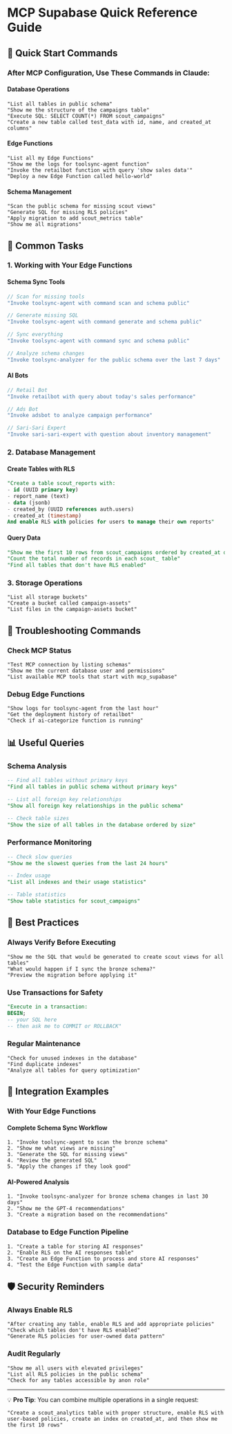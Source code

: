 # MCP Supabase Quick Reference Guide

## 🚀 Quick Start Commands

### After MCP Configuration, Use These Commands in Claude:

#### Database Operations
```
"List all tables in public schema"
"Show me the structure of the campaigns table"
"Execute SQL: SELECT COUNT(*) FROM scout_campaigns"
"Create a new table called test_data with id, name, and created_at columns"
```

#### Edge Functions
```
"List all my Edge Functions"
"Show me the logs for toolsync-agent function"
"Invoke the retailbot function with query 'show sales data'"
"Deploy a new Edge Function called hello-world"
```

#### Schema Management
```
"Scan the public schema for missing scout views"
"Generate SQL for missing RLS policies"
"Apply migration to add scout_metrics table"
"Show me all migrations"
```

## 📝 Common Tasks

### 1. Working with Your Edge Functions

#### Schema Sync Tools
```typescript
// Scan for missing tools
"Invoke toolsync-agent with command scan and schema public"

// Generate missing SQL
"Invoke toolsync-agent with command generate and schema public"

// Sync everything
"Invoke toolsync-agent with command sync and schema public"

// Analyze schema changes
"Invoke toolsync-analyzer for the public schema over the last 7 days"
```

#### AI Bots
```typescript
// Retail Bot
"Invoke retailbot with query about today's sales performance"

// Ads Bot
"Invoke adsbot to analyze campaign performance"

// Sari-Sari Expert
"Invoke sari-sari-expert with question about inventory management"
```

### 2. Database Management

#### Create Tables with RLS
```sql
"Create a table scout_reports with:
- id (UUID primary key)
- report_name (text)
- data (jsonb)
- created_by (UUID references auth.users)
- created_at (timestamp)
And enable RLS with policies for users to manage their own reports"
```

#### Query Data
```sql
"Show me the first 10 rows from scout_campaigns ordered by created_at desc"
"Count the total number of records in each scout_ table"
"Find all tables that don't have RLS enabled"
```

### 3. Storage Operations
```
"List all storage buckets"
"Create a bucket called campaign-assets"
"List files in the campaign-assets bucket"
```

## 🔧 Troubleshooting Commands

### Check MCP Status
```
"Test MCP connection by listing schemas"
"Show me the current database user and permissions"
"List available MCP tools that start with mcp_supabase"
```

### Debug Edge Functions
```
"Show logs for toolsync-agent from the last hour"
"Get the deployment history of retailbot"
"Check if ai-categorize function is running"
```

## 📊 Useful Queries

### Schema Analysis
```sql
-- Find all tables without primary keys
"Find all tables in public schema without primary keys"

-- List all foreign key relationships
"Show all foreign key relationships in the public schema"

-- Check table sizes
"Show the size of all tables in the database ordered by size"
```

### Performance Monitoring
```sql
-- Check slow queries
"Show me the slowest queries from the last 24 hours"

-- Index usage
"List all indexes and their usage statistics"

-- Table statistics
"Show table statistics for scout_campaigns"
```

## 🎯 Best Practices

### Always Verify Before Executing
```
"Show me the SQL that would be generated to create scout views for all tables"
"What would happen if I sync the bronze schema?"
"Preview the migration before applying it"
```

### Use Transactions for Safety
```sql
"Execute in a transaction: 
BEGIN;
-- your SQL here
-- then ask me to COMMIT or ROLLBACK"
```

### Regular Maintenance
```
"Check for unused indexes in the database"
"Find duplicate indexes"
"Analyze all tables for query optimization"
```

## 🔗 Integration Examples

### With Your Edge Functions

#### Complete Schema Sync Workflow
```
1. "Invoke toolsync-agent to scan the bronze schema"
2. "Show me what views are missing"
3. "Generate the SQL for missing views"
4. "Review the generated SQL"
5. "Apply the changes if they look good"
```

#### AI-Powered Analysis
```
1. "Invoke toolsync-analyzer for bronze schema changes in last 30 days"
2. "Show me the GPT-4 recommendations"
3. "Create a migration based on the recommendations"
```

### Database to Edge Function Pipeline
```
1. "Create a table for storing AI responses"
2. "Enable RLS on the AI responses table"
3. "Create an Edge Function to process and store AI responses"
4. "Test the Edge Function with sample data"
```

## 🛡️ Security Reminders

### Always Enable RLS
```
"After creating any table, enable RLS and add appropriate policies"
"Check which tables don't have RLS enabled"
"Generate RLS policies for user-owned data pattern"
```

### Audit Regularly
```
"Show me all users with elevated privileges"
"List all RLS policies in the public schema"
"Check for any tables accessible by anon role"
```

---

💡 **Pro Tip**: You can combine multiple operations in a single request:
```
"Create a scout_analytics table with proper structure, enable RLS with user-based policies, create an index on created_at, and then show me the first 10 rows"
```